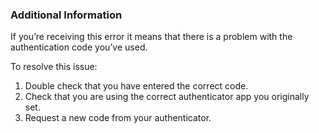 ### Additional Information

If you’re receiving this error it means that there is a problem with the authentication code you’ve used.

To resolve this issue:

1. Double check that you have entered the correct code.
2. Check that you are using the correct authenticator app you originally set.
3. Request a new code from your authenticator.
